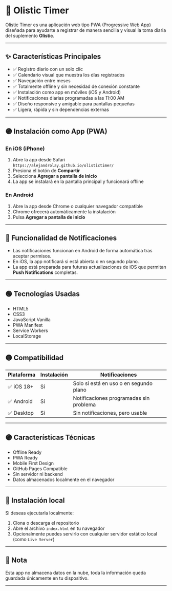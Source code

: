 # 💊 Olistic Timer

Olistic Timer es una aplicación web tipo PWA (Progressive Web App) diseñada para ayudarte a registrar de manera sencilla y visual la toma diaria del suplemento **Olistic**.

---

## ✨ Características Principales

- ✅ Registro diario con un solo clic
- ✅ Calendario visual que muestra los días registrados
- ✅ Navegación entre meses
- ✅ Totalmente offline y sin necesidad de conexión constante
- ✅ Instalación como app en móviles (iOS y Android)
- ✅ Notificaciones diarias programadas a las 11:00 AM
- ✅ Diseño responsive y amigable para pantallas pequeñas
- ✅ Ligera, rápida y sin dependencias externas

---

## 🟣 Instalación como App (PWA)

### En iOS (iPhone)
1. Abre la app desde Safari  
   `https://alejandrolay.github.io/olistictimer/`
2. Presiona el botón de **Compartir**
3. Selecciona **Agregar a pantalla de inicio**
4. La app se instalará en la pantalla principal y funcionará offline

### En Android
1. Abre la app desde Chrome o cualquier navegador compatible
2. Chrome ofrecerá automáticamente la instalación
3. Pulsa **Agregar a pantalla de inicio**

---

## 🚦 Funcionalidad de Notificaciones

- Las notificaciones funcionan en Android de forma automática tras aceptar permisos.
- En iOS, la app notificará si está abierta o en segundo plano.
- La app está preparada para futuras actualizaciones de iOS que permitan **Push Notifications** completas.

---

## 🟢 Tecnologías Usadas

- HTML5
- CSS3
- JavaScript Vanilla
- PWA Manifest
- Service Workers
- LocalStorage

---

## 🟡 Compatibilidad

| Plataforma | Instalación | Notificaciones |
|------------|-------------|----------------|
| ✅ iOS 18+ | Sí | Solo si está en uso o en segundo plano |
| ✅ Android | Sí | Notificaciones programadas sin problema |
| ✅ Desktop | Sí | Sin notificaciones, pero usable |

---

## 🟣 Características Técnicas

- Offline Ready
- PWA Ready
- Mobile First Design
- GitHub Pages Compatible
- Sin servidor ni backend
- Datos almacenados localmente en el navegador

---

## 🧩 Instalación local

Si deseas ejecutarla localmente:

1. Clona o descarga el repositorio
2. Abre el archivo `index.html` en tu navegador
3. Opcionalmente puedes servirlo con cualquier servidor estático local (como `Live Server`)

---

## 📌 Nota

Esta app no almacena datos en la nube, toda la información queda guardada únicamente en tu dispositivo.

---
